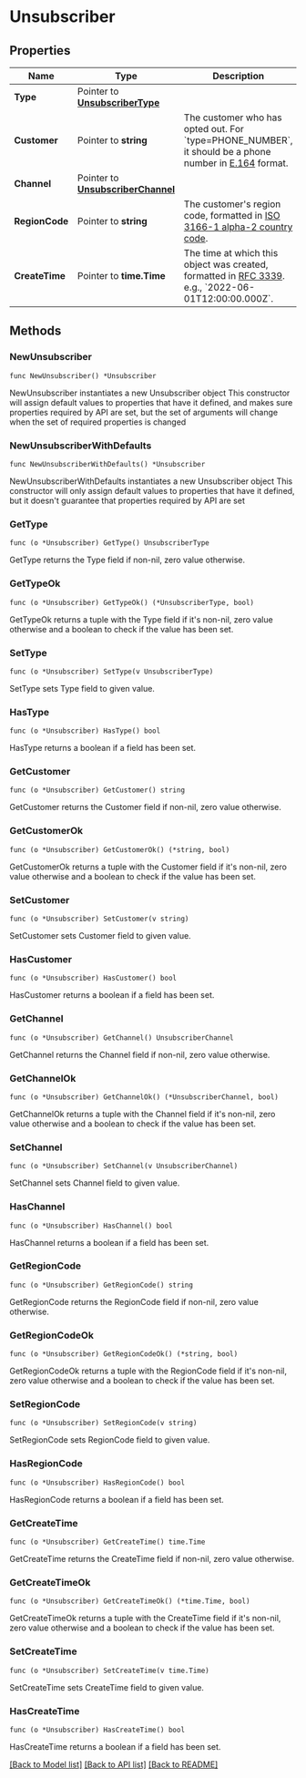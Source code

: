 # Unsubscriber

## Properties

Name | Type | Description | Notes
------------ | ------------- | ------------- | -------------
**Type** | Pointer to [**UnsubscriberType**](UnsubscriberType.md) |  | [optional] 
**Customer** | Pointer to **string** | The customer who has opted out. For &#x60;type&#x3D;PHONE_NUMBER&#x60;, it should be a phone number in [E.164](https://en.wikipedia.org/wiki/E.164) format. | [optional] 
**Channel** | Pointer to [**UnsubscriberChannel**](UnsubscriberChannel.md) |  | [optional] 
**RegionCode** | Pointer to **string** | The customer&#39;s region code, formatted in [ISO 3166-1 alpha-2 country code](https://en.wikipedia.org/wiki/ISO_3166-1_alpha-2). | [optional] 
**CreateTime** | Pointer to **time.Time** | The time at which this object was created, formatted in [RFC 3339](https://datatracker.ietf.org/doc/html/rfc3339). e.g., &#x60;2022-06-01T12:00:00.000Z&#x60;. | [optional] 

## Methods

### NewUnsubscriber

`func NewUnsubscriber() *Unsubscriber`

NewUnsubscriber instantiates a new Unsubscriber object
This constructor will assign default values to properties that have it defined,
and makes sure properties required by API are set, but the set of arguments
will change when the set of required properties is changed

### NewUnsubscriberWithDefaults

`func NewUnsubscriberWithDefaults() *Unsubscriber`

NewUnsubscriberWithDefaults instantiates a new Unsubscriber object
This constructor will only assign default values to properties that have it defined,
but it doesn't guarantee that properties required by API are set

### GetType

`func (o *Unsubscriber) GetType() UnsubscriberType`

GetType returns the Type field if non-nil, zero value otherwise.

### GetTypeOk

`func (o *Unsubscriber) GetTypeOk() (*UnsubscriberType, bool)`

GetTypeOk returns a tuple with the Type field if it's non-nil, zero value otherwise
and a boolean to check if the value has been set.

### SetType

`func (o *Unsubscriber) SetType(v UnsubscriberType)`

SetType sets Type field to given value.

### HasType

`func (o *Unsubscriber) HasType() bool`

HasType returns a boolean if a field has been set.

### GetCustomer

`func (o *Unsubscriber) GetCustomer() string`

GetCustomer returns the Customer field if non-nil, zero value otherwise.

### GetCustomerOk

`func (o *Unsubscriber) GetCustomerOk() (*string, bool)`

GetCustomerOk returns a tuple with the Customer field if it's non-nil, zero value otherwise
and a boolean to check if the value has been set.

### SetCustomer

`func (o *Unsubscriber) SetCustomer(v string)`

SetCustomer sets Customer field to given value.

### HasCustomer

`func (o *Unsubscriber) HasCustomer() bool`

HasCustomer returns a boolean if a field has been set.

### GetChannel

`func (o *Unsubscriber) GetChannel() UnsubscriberChannel`

GetChannel returns the Channel field if non-nil, zero value otherwise.

### GetChannelOk

`func (o *Unsubscriber) GetChannelOk() (*UnsubscriberChannel, bool)`

GetChannelOk returns a tuple with the Channel field if it's non-nil, zero value otherwise
and a boolean to check if the value has been set.

### SetChannel

`func (o *Unsubscriber) SetChannel(v UnsubscriberChannel)`

SetChannel sets Channel field to given value.

### HasChannel

`func (o *Unsubscriber) HasChannel() bool`

HasChannel returns a boolean if a field has been set.

### GetRegionCode

`func (o *Unsubscriber) GetRegionCode() string`

GetRegionCode returns the RegionCode field if non-nil, zero value otherwise.

### GetRegionCodeOk

`func (o *Unsubscriber) GetRegionCodeOk() (*string, bool)`

GetRegionCodeOk returns a tuple with the RegionCode field if it's non-nil, zero value otherwise
and a boolean to check if the value has been set.

### SetRegionCode

`func (o *Unsubscriber) SetRegionCode(v string)`

SetRegionCode sets RegionCode field to given value.

### HasRegionCode

`func (o *Unsubscriber) HasRegionCode() bool`

HasRegionCode returns a boolean if a field has been set.

### GetCreateTime

`func (o *Unsubscriber) GetCreateTime() time.Time`

GetCreateTime returns the CreateTime field if non-nil, zero value otherwise.

### GetCreateTimeOk

`func (o *Unsubscriber) GetCreateTimeOk() (*time.Time, bool)`

GetCreateTimeOk returns a tuple with the CreateTime field if it's non-nil, zero value otherwise
and a boolean to check if the value has been set.

### SetCreateTime

`func (o *Unsubscriber) SetCreateTime(v time.Time)`

SetCreateTime sets CreateTime field to given value.

### HasCreateTime

`func (o *Unsubscriber) HasCreateTime() bool`

HasCreateTime returns a boolean if a field has been set.


[[Back to Model list]](../README.md#documentation-for-models) [[Back to API list]](../README.md#documentation-for-api-endpoints) [[Back to README]](../README.md)

